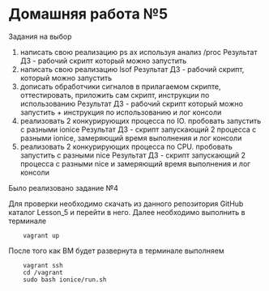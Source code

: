 # Домашняя работа №5

Задания на выбор
1) написать свою реализацию ps ax используя анализ /proc
  Результат ДЗ - рабочий скрипт который можно запустить
2) написать свою реализацию lsof
  Результат ДЗ - рабочий скрипт, который можно запустить
3) дописать обработчики сигналов в прилагаемом скрипте, оттестировать, приложить сам скрипт, инструкции по использованию
  Результат ДЗ - рабочий скрипт который можно запустить + инструкция по использованию и лог консоли
4) реализовать 2 конкурирующих процесса по IO. пробовать запустить с разными ionice
  Результат ДЗ - скрипт запускающий 2 процесса с разными ionice, замеряющий время выполнения и лог консоли
5) реализовать 2 конкурирующих процесса по CPU. пробовать запустить с разными nice
  Результат ДЗ - скрипт запускающий 2 процесса с разными nice и замеряющий время выполнения и лог консоли

Было реализовано задание №4

Для проверки необходимо скачать из данного репозитория GitHub каталог Lesson_5 и перейти в него.
Далее необходимо выполнить в терминале

		vagrant up

После того как ВМ будет развернута в терминале выполняем

        vagrant ssh
        cd /vagrant
        sudo bash ionice/run.sh
	
